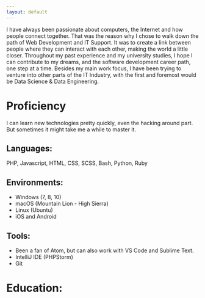 ```yaml
---
layout: default
---
```


I have always been passionate about computers, the Internet and how people
connect together. That was the reason why I chose to walk down the path of Web
Development and IT Support. It was to create a link between people where they
can interact with each other, making the world a little closer. Throughout my
past experience and my university studies, I hope I can contribute to my dreams,
and the software development career path, one step at a time. Besides my main
work focus, I have been trying to venture into other parts of the IT Industry,
with the first and foremost would be Data Science & Data Engineering.

# Proficiency
I can learn new technologies pretty quickly, even the hacking around part. But
sometimes it might take me a while to master it.

## Languages:
PHP, Javascript, HTML, CSS, SCSS, Bash, Python, Ruby

## Environments:
- Windows (7, 8, 10)
- macOS (Mountain Lion - High Sierra)
- Linux (Ubuntu)
- iOS and Android

## Tools:
- Been a fan of Atom, but can also work with VS Code and Sublime Text.
- IntelliJ IDE (PHPStorm)
- Git

# Education:
